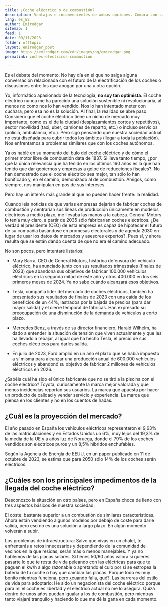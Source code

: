 ```yaml
---
title: ¿Coche eléctrico o de combustión?
description: Ventajas e inconvenientes de ambas opciones. Compra con cabeza.
lang: es_ES
author: Emirodgar
sitemap: 1
feed: 1
date: 09/11/2023
folder: offtopic
layout: emirodgar_post
image: https://emirodgar.com/cdn/images/og/emirodgar.png
permalink: coches-electricos-combustion

---
```


Es el debate del momento. No hay día en el que no salga alguna conversación relacionada con el futuro de la electrificación de los coches o discusiones entre los que abogan por una u otra opción.

Yo, informático apasionado de la tecnología, **no soy tan optimista**. El coche eléctrico nunca me ha parecido una solución sostenible ni revolucionaria, al menos no como nos lo han vendido.
Nos lo han intentado meter con cuchara, pero esa no es la solución. Al final, la realidad se abre paso. 
Considero que el coche eléctrico tiene un nicho de mercado muy importante, como es el de la ciudad (desplazamientos cortos y repetitivos), sector movilidad (taxi, uber, camiones de reparto, etc.) o incluso servicios (policía, ambulancia, etc.). Pero sigo pensando que nuestra sociedad actual no está diseñada para cubrir todos los ámbitos (llegar a toda la población). Nos enfrentamos a problemas similares que con los coches autónomos.

Ya os hablé en su momento del bulo del coche eléctrico y de cómo el primer motor libre de combustión data de 1837. Si lleva tanto tiempo, ¿por qué la única relevancia que ha tenido en los últimos 160 años es la que han tenido que dar gobiernos y empresas a golpe de reducciones fiscales?. No han demostrado que el coche eléctrico sea mejor, tan sólo lo han bonificado y, en el camino, demonizado al de combustión. Amigos, como siempre, nos manipulan en pos de sus intereses.

Pero hay un interés más grande al que no pueden hacer frente: la realidad.

Cuando leía noticias de que varias empresas dejarían de fabricar coches de combustión y centrarían sus líneas de producción únicamente en modelos eléctricos a medio plazo, me llevaba las manos a la cabeza. General Motors lo tenía muy claro, a partir de 2035 sólo fabricarían coches eléctricos. ¿De verdad el presidente (CEO) de esta empresa es capaz de hipotecar el futuro de su compañía basándose en promesas electorales y de agenda 2030 en lugar de usar los datos de mercados y asesores expertos?. Pues sí, y ahora resulta que se están dando cuenta de que no era el camino adecuado.

No son pocos, pero intentaré listarlos:

- Mary Barra, CEO de General Motors, histórica defensora del vehículo eléctrico, ha anunciado junto con sus resultados trimestrales (finales de 2023) que abandona sus objetivos de fabricar 100.000 vehículos eléctricos en la segunda mitad de este año y otros 400.000 en los seis primeros meses de 2024. Ya no sabe cuándo alcanzará esos objetivos.


- Tesla, compañía líder del mercado de coches eléctricos, también ha presentado sus resultados de finales de 2023 con una caída de los beneficios de un 44%, lastrados por la bajada de precios (para dar mayor salida) y el cierre temporal de fábricas. Han expresado su preocupación de una disminución de la demanda de vehículos a corto plazo.


- Mercedes Benz, a través de su director financiero, Harald Wilhelm, ha dado a entender la situación de tensión que viven actualmente y que les ha llevado a rebajar, al igual que ha hecho Tesla, el precio de sus coches eléctricos para darles salida.


- En julio de 2023, Ford amplió en un año el plazo que se había impuesto a sí misma para alcanzar una producción anual de 600.000 vehículos eléctricos y abandonó su objetivo de fabricar 2 millones de vehículos eléctricos en 2026.


¿Sabéis cuál ha sido el único fabricante que no se tiró a la piscina con el coche eléctrico? Toyota, curiosamente la marca mejor valorada y que menos incidencias reportan sus usuarios. La marca que apuesta por hacer un producto de calidad y vender servicio y experiencia. La marca que piensa en los clientes y no en los cuentos de hadas.

## ¿Cuál es la proyección del mercado?

El año pasado en España los vehículos eléctricos representaron el 9,63% de las matriculaciones y en Estados Unidos un 6%, muy lejos del 19,3% de la media de la UE y a años luz de Noruega, donde el 79% de los coches vendidos son eléctricos puros y un 8,5% híbridos enchufables.

Según la Agencia de Energía de EEUU, en un paper publicado en 11 de octubre de 2023, se estima que para 2050 sólo 14% de los coches serán eléctricos.

## ¿Cuáles son los principales impedimentos de la llegada del coche eléctrico?

Desconozco la situación en otro países, pero en España choca de lleno con tres aspectos básicos de nuestra sociedad: 

El coste: bastante superior a un combustión de similares características. Ahora están vendiendo algunos modelos por debajo de coste para darle salida, pero eso no es una solución a largo plazo. En algún momento volverán a subir.

Los problemas de infraestructura: Salvo que vivas en un chalet, te enfrentarás a retos innecesarios y dependiendo de la comunidad de vecinos en la que residas, serán más o menos manejables. Y ya no hablemos de las placas solares. Si tienes 50/60 años valora si quieres pasarte lo que te resta de vida peleando con las eléctricas para que te paguen el kw/h a algo razonable o apretando el culo por si se estropea la batería de tu coche o hay que cambiar las placas. Porque todo es muy bonito mientras funciona, pero ¿cuando falla, qué?.
Las barreras del estilo de vida para adoptarlo: He sido un negacionista del coche eléctrico porque para mí el coche es libertad y el eléctrico actual no me lo asegura. Quizá dentro de unos años puedan igualar a los de combustión, pero mientras tanto viajaré tranquilo y haciendo lo que me dé la gana en cada momento.


